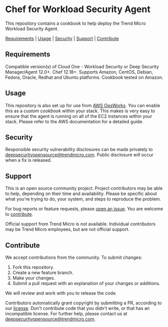 # Chef for Workload Security Agent

This repository contains a cookbook to help deploy the Trend Micro Workload Security Agent.


[Requirements](#requirements) | [Usage](#usage) | [Security](#security) | [Support](#support) | [Contribute](#contribute)


## Requirements

Compatible version(s) of Cloud One - Workload Security or Deep Security Manager/Agent 12.0+. Chef 12.18+. Supports Amazon, CentOS, Debian, Fedora, Oracle, Redhat and Ubuntu platforms. Cookbook tested on Amazon.

## Usage

This repository is also set up for use from [AWS OpsWorks](https://aws.amazon.com/opsworks/). You can enable this as a *custom cookbook* within your stack. This makes is very easy to ensure that the agent is running on all of the EC2 instances within your stack. Please refer to the AWS documentation for a detailed guide.

## Security

Responsible security vulnerability disclosures can be made privately to deepsecurityopensource@trendmicro.com.
Public disclosure will occur when a fix is released.
## Support

This is an open source community project. Project contributors may be able to help, depending on their time and availability.
Please be specific about what you're trying to do, your system, and steps to reproduce the problem.

For bug reports or feature requests, please [open an issue](../issues). You are welcome to [contribute](#contribute).

Official support from Trend Micro is *not* available. Individual contributors may be Trend Micro employees, but are not official support.

## Contribute

We accept contributions from the community. To submit changes:

1. Fork this repository.
2. Create a new feature branch.
3. Make your changes.
4. Submit a pull request with an explanation of your changes or additions.

We will review and work with you to release the code.

Contributors automatically grant copyright by submitting a PR, according to our [license](LICENSE). Don't contribute code that you didn't write, or that has an incompatible license. For further help, please contact us at deepsecurityopensource@trendmicro.com.

